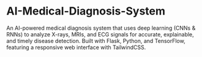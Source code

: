 # AI-Medical-Diagnosis-System
An AI-powered medical diagnosis system that uses deep learning (CNNs &amp; RNNs) to analyze X-rays, MRIs, and ECG signals for accurate, explainable, and timely disease detection. Built with Flask, Python, and TensorFlow, featuring a responsive web interface with TailwindCSS.
